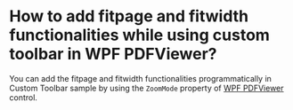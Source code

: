 # How to add fitpage and fitwidth functionalities while using custom toolbar in WPF PDFViewer?

You can add the fitpage and fitwidth functionalities programmatically in Custom Toolbar sample by using the `ZoomMode` property of [WPF PDFViewer](https://www.syncfusion.com/wpf-controls/pdf-viewer) control.